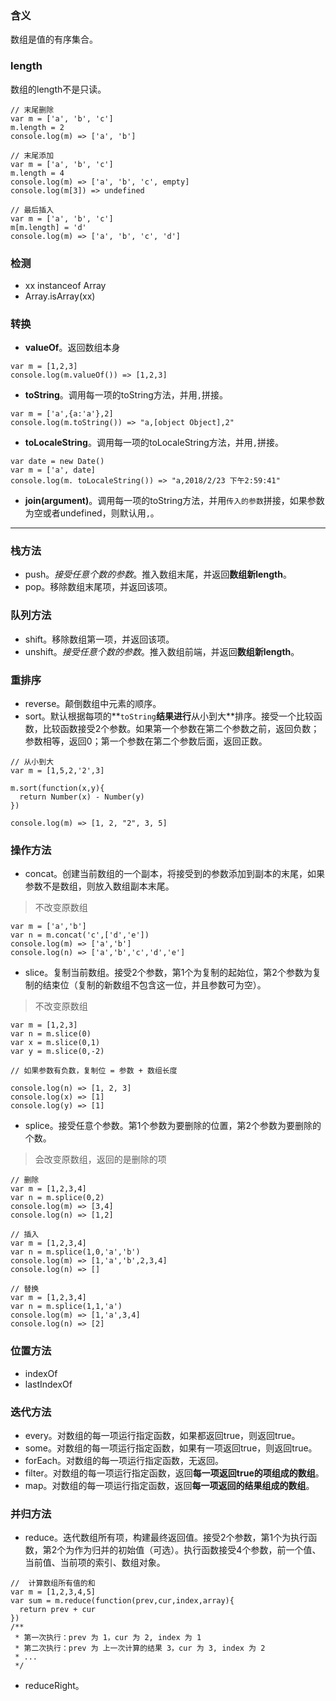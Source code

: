 ### 含义

数组是值的有序集合。

### length

数组的length不是只读。

```
// 末尾删除
var m = ['a', 'b', 'c']
m.length = 2
console.log(m) => ['a', 'b']

// 末尾添加
var m = ['a', 'b', 'c']
m.length = 4
console.log(m) => ['a', 'b', 'c', empty]
console.log(m[3]) => undefined

// 最后插入
var m = ['a', 'b', 'c']
m[m.length] = 'd'
console.log(m) => ['a', 'b', 'c', 'd']
```

### 检测

* xx instanceof Array
* Array.isArray(xx)

### 转换

* **valueOf**。返回数组本身

```
var m = [1,2,3]
console.log(m.valueOf()) => [1,2,3]
```

* **toString**。调用每一项的toString方法，并用`,`拼接。

```
var m = ['a',{a:'a'},2]
console.log(m.toString()) => "a,[object Object],2"
```

* **toLocaleString**。调用每一项的toLocaleString方法，并用`,`拼接。

```
var date = new Date()
var m = ['a', date]
console.log(m. toLocaleString()) => "a,2018/2/23 下午2:59:41"
```

* **join(argument)**。调用每一项的toString方法，并用`传入的参数`拼接，如果参数为空或者undefined，则默认用`,`。

---

### 栈方法

* push。*接受任意个数的参数*。推入数组末尾，并返回**数组新length**。
* pop。移除数组末尾项，并返回该项。

### 队列方法

* shift。移除数组第一项，并返回该项。
* unshift。*接受任意个数的参数*。推入数组前端，并返回**数组新length**。

### 重排序

* reverse。颠倒数组中元素的顺序。
* sort。默认根据每项的**`toString`**结果进行**从小到大**排序。接受一个比较函数，比较函数接受2个参数。如果第一个参数在第二个参数之前，返回负数；参数相等，返回0；第一个参数在第二个参数后面，返回正数。

```
// 从小到大
var m = [1,5,2,'2',3]

m.sort(function(x,y){
  return Number(x) - Number(y)
})

console.log(m) => [1, 2, "2", 3, 5]
```

### 操作方法

* concat。创建当前数组的一个副本，将接受到的参数添加到副本的末尾，如果参数不是数组，则放入数组副本末尾。

> 不改变原数组

```
var m = ['a','b']
var n = m.concat('c',['d','e'])
console.log(m) => ['a','b']
console.log(n) => ['a','b','c','d','e']
```

* slice。复制当前数组。接受2个参数，第1个为复制的起始位，第2个参数为复制的结束位（复制的新数组不包含这一位，并且参数可为空）。

> 不改变原数组

```
var m = [1,2,3]
var n = m.slice(0)
var x = m.slice(0,1)
var y = m.slice(0,-2)

// 如果参数有负数，复制位 = 参数 + 数组长度

console.log(n) => [1, 2, 3]
console.log(x) => [1]
console.log(y) => [1]
```

* splice。接受任意个参数。第1个参数为要删除的位置，第2个参数为要删除的个数。

> 会改变原数组，返回的是删除的项

```
// 删除
var m = [1,2,3,4]
var n = m.splice(0,2)
console.log(m) => [3,4]
console.log(n) => [1,2]

// 插入
var m = [1,2,3,4]
var n = m.splice(1,0,'a','b')
console.log(m) => [1,'a','b',2,3,4]
console.log(n) => []

// 替换
var m = [1,2,3,4]
var n = m.splice(1,1,'a')
console.log(m) => [1,'a',3,4]
console.log(n) => [2]
```

### 位置方法

* indexOf
* lastIndexOf

### 迭代方法

* every。对数组的每一项运行指定函数，如果都返回true，则返回true。
* some。对数组的每一项运行指定函数，如果有一项返回true，则返回true。
* forEach。对数组的每一项运行指定函数，无返回。
* filter。对数组的每一项运行指定函数，返回**每一项返回true的项组成的数组**。
* map。对数组的每一项运行指定函数，返回**每一项返回的结果组成的数组**。

### 并归方法

* reduce。迭代数组所有项，构建最终返回值。接受2个参数，第1个为执行函数，第2个为作为归并的初始值（可选）。执行函数接受4个参数，前一个值、当前值、当前项的索引、数组对象。

```
//  计算数组所有值的和
var m = [1,2,3,4,5]
var sum = m.reduce(function(prev,cur,index,array){
  return prev + cur
})
/**
 * 第一次执行：prev 为 1，cur 为 2, index 为 1
 * 第二次执行：prev 为 上一次计算的结果 3，cur 为 3, index 为 2
 * ...
 */
```

* reduceRight。